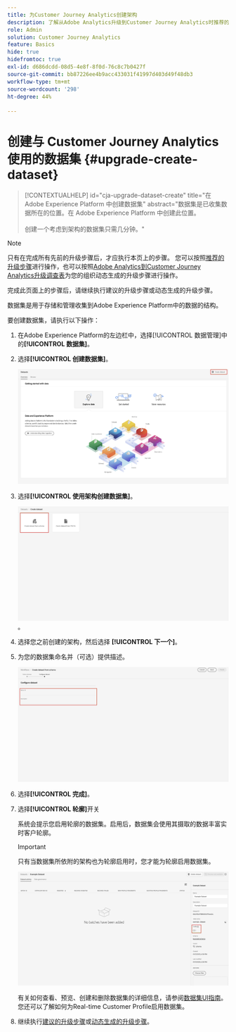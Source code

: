 ```yaml
---
title: 为Customer Journey Analytics创建架构
description: 了解从Adobe Analytics升级到Customer Journey Analytics时推荐的路径
role: Admin
solution: Customer Journey Analytics
feature: Basics
hide: true
hidefromtoc: true
exl-id: d686dcdd-08d5-4e8f-8f0d-76c8c7b0427f
source-git-commit: bb87226ee4b9acc433031f41997d403d49f48db3
workflow-type: tm+mt
source-wordcount: '298'
ht-degree: 44%

---
```


# 创建与 Customer Journey Analytics 使用的数据集 {#upgrade-create-dataset}

<!-- markdownlint-disable MD034 -->

>[!CONTEXTUALHELP]
>id="cja-upgrade-dataset-create"
>title="在 Adobe Experience Platform 中创建数据集"
>abstract="数据集是已收集数据所在的位置。在 Adobe Experience Platform 中创建此位置。<br><br>创建一个考虑到架构的数据集只需几分钟。"

<!-- markdownlint-enable MD034 -->

>[!NOTE]
> 
>只有在完成所有先前的升级步骤后，才应执行本页上的步骤。 您可以按照[推荐的升级步骤](/help/getting-started/cja-upgrade/cja-upgrade-recommendations.md#recommended-upgrade-steps-for-most-organizations)进行操作，也可以按照[Adobe Analytics到Customer Journey Analytics升级调查表](https://gigazelle.github.io/cja-ttv/)为您的组织动态生成的升级步骤进行操作。
>
>完成此页面上的步骤后，请继续执行建议的升级步骤或动态生成的升级步骤。

<!-- Should we single source this instead of duplicate it? The following steps were copied from: /help/data-ingestion/aepwebsdk.md-->

数据集是用于存储和管理收集到Adobe Experience Platform中的数据的结构。

要创建数据集，请执行以下操作：

1. 在Adobe Experience Platform的左边栏中，选择[!UICONTROL 数据管理]中的&#x200B;**[!UICONTROL 数据集]**。

1. 选择&#x200B;**[!UICONTROL 创建数据集]**。

   ![创建数据集](assets/create-dataset.png)

1. 选择&#x200B;**[!UICONTROL 使用架构创建数据集]**。

   ![使用架构创建数据集](assets/create-dataset-from-schema.png)。

1. 选择您之前创建的架构，然后选择 **[!UICONTROL 下一个]**。

1. 为您的数据集命名并（可选）提供描述。

   ![数据集名称](assets/name-your-datatest.png)

1. 选择&#x200B;**[!UICONTROL 完成]**。

1. 选择&#x200B;**[!UICONTROL 轮廓]**&#x200B;开关

   系统会提示您启用轮廓的数据集。启用后，数据集会使用其摄取的数据丰富实时客户轮廓。

   >[!IMPORTANT]
   >
   >    只有当数据集所依附的架构也为轮廓启用时，您才能为轮廓启用数据集。

   ![为轮廓启用架构](assets/aepwebsdk-dataset-profile.png)

   有关如何查看、预览、创建和删除数据集的详细信息，请参阅[数据集UI指南](https://experienceleague.adobe.com/docs/experience-platform/catalog/datasets/user-guide.html?lang=zh-Hans)。 您还可以了解如何为Real-time Customer Profile启用数据集。

1. 继续执行[建议的升级步骤](/help/getting-started/cja-upgrade/cja-upgrade-recommendations.md#recommended-upgrade-steps-for-most-organizations)或[动态生成的升级步骤](https://gigazelle.github.io/cja-ttv/)。
